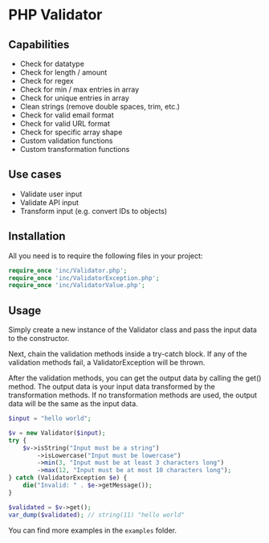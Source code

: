 # PHP Validator

## Capabilities

- Check for datatype
- Check for length / amount
- Check for regex
- Check for min / max entries in array
- Check for unique entries in array
- Clean strings (remove double spaces, trim, etc.)
- Check for valid email format
- Check for valid URL format
- Check for specific array shape
- Custom validation functions
- Custom transformation functions

## Use cases

- Validate user input
- Validate API input
- Transform input (e.g. convert IDs to objects)

## Installation

All you need is to require the following files in your project:

```php
require_once 'inc/Validator.php';
require_once 'inc/ValidatorException.php';
require_once 'inc/ValidatorValue.php';
```

## Usage

Simply create a new instance of the Validator class and pass the input data to the constructor.

Next, chain the validation methods inside a try-catch block. If any of the validation methods fail, a ValidatorException
will be thrown.

After the validation methods, you can get the output data by calling the get() method. The output data is your input
data transformed by the transformation methods. If no transformation methods are used, the output data will be the same
as the input data.

```php
$input = "hello world";

$v = new Validator($input);
try {
    $v->isString("Input must be a string")
        ->isLowercase("Input must be lowercase")
        ->min(3, "Input must be at least 3 characters long")
        ->max(12, "Input must be at most 10 characters long");
} catch (ValidatorException $e) {
    die("Invalid: " . $e->getMessage());
}

$validated = $v->get();
var_dump($validated); // string(11) "hello world"
````

You can find more examples in the `examples` folder.
